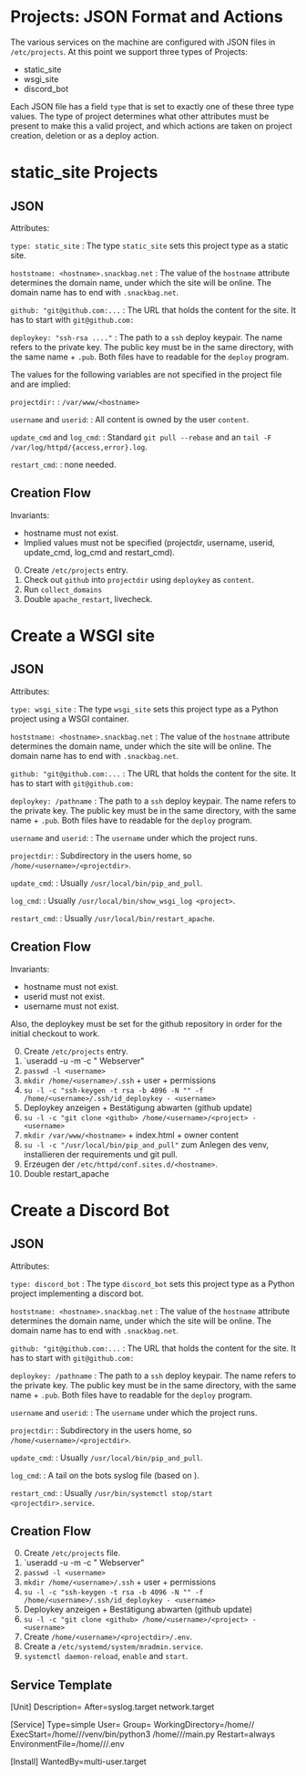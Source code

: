 # Projects: JSON Format and Actions

The various services on the machine are configured with JSON files in `/etc/projects`.
At this point we support three types of Projects:

- static_site
- wsgi_site
- discord_bot

Each JSON file has a field `type` that is set to exactly one of these three type values.
The type of project determines what other attributes must be present to make this a valid project,
and which actions are taken on project creation, deletion or as a deploy action.

# static_site Projects

## JSON ##

Attributes:

`type: static_site`
: The type `static_site` sets this project type as a static site.

`hoststname: <hostname>.snackbag.net`
: The value of the `hostname` attribute determines the domain name, under which the site will be online.
The domain name has to end with `.snackbag.net`.

`github: "git@github.com:...`
: The URL that holds the content for the site.
It has to start with `git@github.com:`

`deploykey: "ssh-rsa ...."`
: The path to a `ssh` deploy keypair.
The name refers to the private key.
The public key must be in the same directory, with the same name + `.pub`.
Both files have to readable for the `deploy` program.

The values for the following variables are not specified in the project file and are implied:

`projectdir:`
: `/var/www/<hostname>`

`username` and `userid`:
: All content is owned by the user `content`.

`update_cmd` and `log_cmd`:
: Standard `git pull --rebase` and an `tail -F /var/log/httpd/{access,error}.log`.

`restart_cmd`:
: none needed.

## Creation Flow

Invariants:

- hostname must not exist.
- Implied values must not be specified
  (projectdir, username, userid, update_cmd, log_cmd and restart_cmd).

0. Create `/etc/projects` entry.
1. Check out `github` into `projectdir` using `deploykey` as `content`.
2. Run `collect_domains`
3. Double `apache_restart`, livecheck.

# Create a WSGI site

## JSON

Attributes:

`type: wsgi_site`
: The type `wsgi_site` sets this project type as a Python project using a WSGI container.

`hoststname: <hostname>.snackbag.net`
: The value of the `hostname` attribute determines the domain name, under which the site will be online.
The domain name has to end with `.snackbag.net`.

`github: "git@github.com:...`
: The URL that holds the content for the site.
It has to start with `git@github.com:`

`deploykey: /pathname`
: The path to a `ssh` deploy keypair.
The name refers to the private key.
The public key must be in the same directory, with the same name + `.pub`.
Both files have to readable for the `deploy` program.

`username` and `userid`:
: The `username` under which the project runs.

`projectdir`:
: Subdirectory in the users home, so `/home/<username>/<projectdir>`.

`update_cmd`:
: Usually `/usr/local/bin/pip_and_pull`.

`log_cmd`:
: Usually `/usr/local/bin/show_wsgi_log <project>`.

`restart_cmd`:
: Usually `/usr/local/bin/restart_apache`.

## Creation Flow

Invariants:

- hostname must not exist.
- userid must not exist.
- username must not exist.

Also, the deploykey must be set for the github repository in order for the initial checkout to work.

0. Create `/etc/projects` entry.
1. `useradd -u <userid> -m -c "<projectdir> Webserver" <username>
2. `passwd -l <username>`
3. `mkdir /home/<username>/.ssh` + user + permissions
4. `su -l -c "ssh-keygen -t rsa -b 4096 -N "" -f /home/<username>/.ssh/id_deploykey - <username>`
5. Deploykey anzeigen + Bestätigung abwarten (github update)
6. `su -l -c "git clone <github> /home/<username>/<project> - <username>`
7. `mkdir /var/www/<hostname>` + index.html + owner content
8. `su -l -c "/usr/local/bin/pip_and_pull"` zum Anlegen des venv, installieren der requirements und git pull.
9. Erzeugen der `/etc/httpd/conf.sites.d/<hostname>`.
10. Double restart_apache

# Create a Discord Bot

## JSON

Attributes:

`type: discord_bot`
: The type `discord_bot` sets this project type as a Python project implementing a discord bot.

`hoststname: <hostname>.snackbag.net`
: The value of the `hostname` attribute determines the domain name, under which the site will be online.
The domain name has to end with `.snackbag.net`.

`github: "git@github.com:...`
: The URL that holds the content for the site.
It has to start with `git@github.com:`

`deploykey: /pathname`
: The path to a `ssh` deploy keypair.
The name refers to the private key.
The public key must be in the same directory, with the same name + `.pub`.
Both files have to readable for the `deploy` program.

`username` and `userid`:
: The `username` under which the project runs.

`projectdir`:
: Subdirectory in the users home, so `/home/<username>/<projectdir>`.

`update_cmd`:
: Usually `/usr/local/bin/pip_and_pull`.

`log_cmd`:
: A tail on the bots syslog file (based on <unixuser>).

`restart_cmd`:
: Usually `/usr/bin/systemctl stop/start <projectdir>.service`.

## Creation Flow

0. Create `/etc/projects` file.
1. `useradd -u <userid> -m -c "<projectdir> Webserver" <username>
2. `passwd -l <username>`
3. `mkdir /home/<username>/.ssh` + user + permissions
4. `su -l -c "ssh-keygen -t rsa -b 4096 -N "" -f /home/<username>/.ssh/id_deploykey - <username>`
5. Deploykey anzeigen + Bestätigung abwarten (github update)
6. `su -l -c "git clone <github> /home/<username>/<project> - <username>`
7. Create `/home/<username>/<projectdir>/.env`.
7. Create a `/etc/systemd/system/mradmin.service`.
8. `systemctl daemon-reload`, `enable` and `start`.

## Service Template

[Unit]
Description=<projectdir>
After=syslog.target network.target

[Service]
Type=simple
User=<username>
Group=<username>
WorkingDirectory=/home/<username>/<projectdir>
ExecStart=/home/<username>/<projectdir>/venv/bin/python3 /home/<username>/<projectdir>/main.py
Restart=always
EnvironmentFile=/home/<username>/<projectdir>/.env

[Install]
WantedBy=multi-user.target
